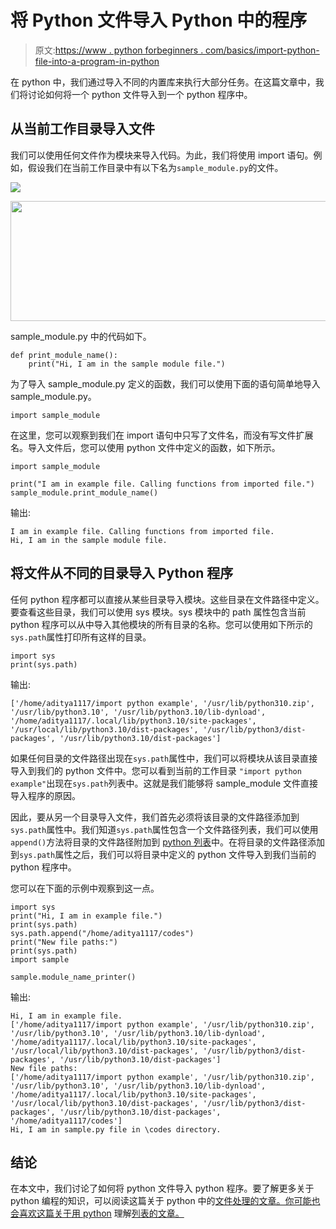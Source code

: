 # 将 Python 文件导入 Python 中的程序

> 原文:[https://www . python forbeginners . com/basics/import-python-file-into-a-program-in-python](https://www.pythonforbeginners.com/basics/import-python-file-into-a-program-in-python)

在 python 中，我们通过导入不同的内置库来执行大部分任务。在这篇文章中，我们将讨论如何将一个 python 文件导入到一个 python 程序中。

## 从当前工作目录导入文件

我们可以使用任何文件作为模块来导入代码。为此，我们将使用 import 语句。例如，假设我们在当前工作目录中有以下名为`sample_module.py`的文件。

![](../Images/458f028b7a41fa3f36adf17ab3cb54eb.png)

<noscript><img width="548" height="192" src="../Images/b4b2b2dcb3a22c2414060026c178e857.png" alt="" class="wp-image-11059" srcset="https://www.pythonforbeginners.com/wp-content/uploads/image-10.png 548w, https://www.pythonforbeginners.com/wp-content/uploads/image-10-300x105.png 300w" sizes="(max-width: 548px) 100vw, 548px" data-original-src="https://www.pythonforbeginners.com/wp-content/uploads/image-10.png"/></noscript>

sample_module.py 中的代码如下。

```
def print_module_name():
	print("Hi, I am in the sample module file.")
```

为了导入 sample_module.py 定义的函数，我们可以使用下面的语句简单地导入 sample_module.py。

```
import sample_module
```

在这里，您可以观察到我们在 import 语句中只写了文件名，而没有写文件扩展名。导入文件后，您可以使用 python 文件中定义的函数，如下所示。

```
import sample_module

print("I am in example file. Calling functions from imported file.")
sample_module.print_module_name()
```

输出:

```
I am in example file. Calling functions from imported file.
Hi, I am in the sample module file.
```

## 将文件从不同的目录导入 Python 程序

任何 python 程序都可以直接从某些目录导入模块。这些目录在文件路径中定义。要查看这些目录，我们可以使用 sys 模块。sys 模块中的 path 属性包含当前 python 程序可以从中导入其他模块的所有目录的名称。您可以使用如下所示的`sys.path`属性打印所有这样的目录。

```
import sys
print(sys.path)
```

输出:

```
['/home/aditya1117/import python example', '/usr/lib/python310.zip', '/usr/lib/python3.10', '/usr/lib/python3.10/lib-dynload', '/home/aditya1117/.local/lib/python3.10/site-packages', '/usr/local/lib/python3.10/dist-packages', '/usr/lib/python3/dist-packages', '/usr/lib/python3.10/dist-packages']
```

如果任何目录的文件路径出现在`sys.path`属性中，我们可以将模块从该目录直接导入到我们的 python 文件中。您可以看到当前的工作目录 `"import python example"`出现在`sys.path`列表中。这就是我们能够将 sample_module 文件直接导入程序的原因。

因此，要从另一个目录导入文件，我们首先必须将该目录的文件路径添加到`sys.path`属性中。我们知道`sys.path`属性包含一个文件路径列表，我们可以使用`append()`方法将目录的文件路径附加到 [python 列表](https://avidpython.com/python-basics/python-list/)中。在将目录的文件路径添加到`sys.path`属性之后，我们可以将目录中定义的 python 文件导入到我们当前的 python 程序中。

您可以在下面的示例中观察到这一点。

```
import sys
print("Hi, I am in example file.")
print(sys.path)
sys.path.append("/home/aditya1117/codes")
print("New file paths:")
print(sys.path)
import sample

sample.module_name_printer()
```

输出:

```
Hi, I am in example file.
['/home/aditya1117/import python example', '/usr/lib/python310.zip', '/usr/lib/python3.10', '/usr/lib/python3.10/lib-dynload', '/home/aditya1117/.local/lib/python3.10/site-packages', '/usr/local/lib/python3.10/dist-packages', '/usr/lib/python3/dist-packages', '/usr/lib/python3.10/dist-packages']
New file paths:
['/home/aditya1117/import python example', '/usr/lib/python310.zip', '/usr/lib/python3.10', '/usr/lib/python3.10/lib-dynload', '/home/aditya1117/.local/lib/python3.10/site-packages', '/usr/local/lib/python3.10/dist-packages', '/usr/lib/python3/dist-packages', '/usr/lib/python3.10/dist-packages', '/home/aditya1117/codes']
Hi, I am in sample.py file in \codes directory.
```

## 结论

在本文中，我们讨论了如何将 python 文件导入 python 程序。要了解更多关于 python 编程的知识，可以阅读这篇关于 python 中的[文件处理的文章。你可能也会喜欢这篇关于用 python](https://www.pythonforbeginners.com/files/reading-and-writing-files-in-python) 理解[列表的文章。](https://www.pythonforbeginners.com/basics/list-comprehensions-in-python)